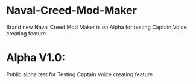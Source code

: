 # Naval-Creed-Mod-Maker
Brand new Naval Creed Mod Maker is on Alpha for testing Captain Voice creating feature
# Alpha V1.0:
Public alpha test for Testing Captain Voice creating feature
